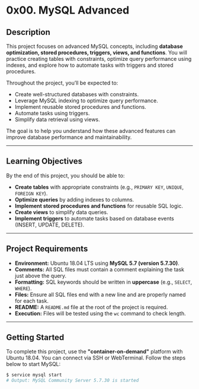 # 0x00. MySQL Advanced

## Description

This project focuses on advanced MySQL concepts, including **database optimization, stored procedures, triggers, views, and functions**. You will practice creating tables with constraints, optimize query performance using indexes, and explore how to automate tasks with triggers and stored procedures.

Throughout the project, you’ll be expected to:
- Create well-structured databases with constraints.
- Leverage MySQL indexing to optimize query performance.
- Implement reusable stored procedures and functions.
- Automate tasks using triggers.
- Simplify data retrieval using views.

The goal is to help you understand how these advanced features can improve database performance and maintainability.

---

## Learning Objectives

By the end of this project, you should be able to:
- **Create tables** with appropriate constraints (e.g., `PRIMARY KEY`, `UNIQUE`, `FOREIGN KEY`).
- **Optimize queries** by adding indexes to columns.
- **Implement stored procedures and functions** for reusable SQL logic.
- **Create views** to simplify data queries.
- **Implement triggers** to automate tasks based on database events (INSERT, UPDATE, DELETE).

---

## Project Requirements

- **Environment:** Ubuntu 18.04 LTS using **MySQL 5.7 (version 5.7.30)**.
- **Comments:** All SQL files must contain a comment explaining the task just above the query.
- **Formatting:** SQL keywords should be written in **uppercase** (e.g., `SELECT`, `WHERE`).
- **Files:** Ensure all SQL files end with a new line and are properly named for each task.
- **README:** A `README.md` file at the root of the project is required.
- **Execution:** Files will be tested using the `wc` command to check length.

---

## Getting Started

To complete this project, use the **"container-on-demand"** platform with Ubuntu 18.04. You can connect via SSH or WebTerminal. Follow the steps below to start MySQL:

```bash
$ service mysql start
# Output: MySQL Community Server 5.7.30 is started

